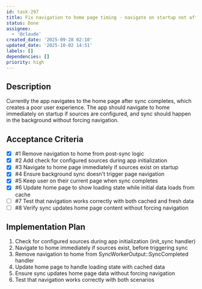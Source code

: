 ```yaml
---
id: task-297
title: Fix navigation to home page timing - navigate on startup not after sync
status: Done
assignee:
  - '@claude'
created_date: '2025-09-28 02:10'
updated_date: '2025-10-02 14:51'
labels: []
dependencies: []
priority: high
---
```


## Description

<!-- SECTION:DESCRIPTION:BEGIN -->
Currently the app navigates to the home page after sync completes, which creates a poor user experience. The app should navigate to home immediately on startup if sources are configured, and sync should happen in the background without forcing navigation.
<!-- SECTION:DESCRIPTION:END -->

## Acceptance Criteria
<!-- AC:BEGIN -->
- [x] #1 Remove navigation to home from post-sync logic
- [x] #2 Add check for configured sources during app initialization
- [x] #3 Navigate to home page immediately if sources exist on startup
- [x] #4 Ensure background sync doesn't trigger page navigation
- [x] #5 Keep user on their current page when sync completes
- [x] #6 Update home page to show loading state while initial data loads from cache
- [ ] #7 Test that navigation works correctly with both cached and fresh data
- [ ] #8 Verify sync updates home page content without forcing navigation
<!-- AC:END -->


## Implementation Plan

<!-- SECTION:PLAN:BEGIN -->
1. Check for configured sources during app initialization (init_sync handler)
2. Navigate to home immediately if sources exist, before triggering sync
3. Remove navigation to home from SyncWorkerOutput::SyncCompleted handler
4. Update home page to handle loading state with cached data
5. Ensure sync updates home page data without forcing navigation
6. Test that navigation works correctly with both scenarios
<!-- SECTION:PLAN:END -->
